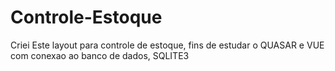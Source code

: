 # Controle-Estoque
Criei Este layout para controle de estoque, fins de estudar o QUASAR e VUE com conexao ao banco de dados, SQLITE3
